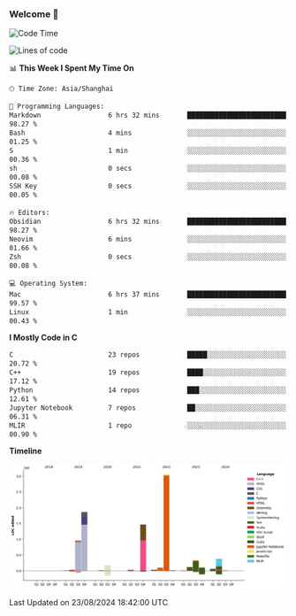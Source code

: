 ### Welcome 👋

<!--START_SECTION:waka-->
![Code Time](http://img.shields.io/badge/Code%20Time-1%2C542%20hrs%2011%20mins-blue)

![Lines of code](https://img.shields.io/badge/From%20Hello%20World%20I%27ve%20Written-8.7%20million%20lines%20of%20code-blue)

📊 **This Week I Spent My Time On** 

```text
🕑︎ Time Zone: Asia/Shanghai

💬 Programming Languages: 
Markdown                 6 hrs 32 mins       █████████████████████████   98.27 % 
Bash                     4 mins              ░░░░░░░░░░░░░░░░░░░░░░░░░   01.25 % 
S                        1 min               ░░░░░░░░░░░░░░░░░░░░░░░░░   00.36 % 
sh                       0 secs              ░░░░░░░░░░░░░░░░░░░░░░░░░   00.08 % 
SSH Key                  0 secs              ░░░░░░░░░░░░░░░░░░░░░░░░░   00.05 % 

🔥 Editors: 
Obsidian                 6 hrs 32 mins       █████████████████████████   98.27 % 
Neovim                   6 mins              ░░░░░░░░░░░░░░░░░░░░░░░░░   01.66 % 
Zsh                      0 secs              ░░░░░░░░░░░░░░░░░░░░░░░░░   00.08 % 

💻 Operating System: 
Mac                      6 hrs 37 mins       █████████████████████████   99.57 % 
Linux                    1 min               ░░░░░░░░░░░░░░░░░░░░░░░░░   00.43 % 
```

**I Mostly Code in C** 

```text
C                        23 repos            █████░░░░░░░░░░░░░░░░░░░░   20.72 % 
C++                      19 repos            ████░░░░░░░░░░░░░░░░░░░░░   17.12 % 
Python                   14 repos            ███░░░░░░░░░░░░░░░░░░░░░░   12.61 % 
Jupyter Notebook         7 repos             ██░░░░░░░░░░░░░░░░░░░░░░░   06.31 % 
MLIR                     1 repo              ░░░░░░░░░░░░░░░░░░░░░░░░░   00.90 % 
```



**Timeline**

![Lines of Code chart](https://raw.githubusercontent.com/Bohan-hu/Bohan-hu/master/assets/bar_graph.png)


 Last Updated on 23/08/2024 18:42:00 UTC
<!--END_SECTION:waka-->



